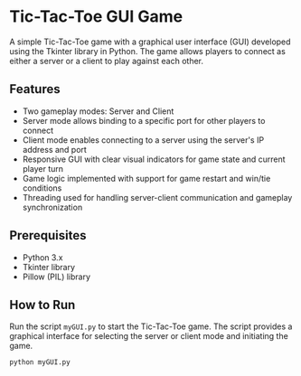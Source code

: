# Tic-Tac-Toe GUI Game

A simple Tic-Tac-Toe game with a graphical user interface (GUI) developed using the Tkinter library in Python. The game allows players to connect as either a server or a client to play against each other.

## Features

- Two gameplay modes: Server and Client
- Server mode allows binding to a specific port for other players to connect
- Client mode enables connecting to a server using the server's IP address and port
- Responsive GUI with clear visual indicators for game state and current player turn
- Game logic implemented with support for game restart and win/tie conditions
- Threading used for handling server-client communication and gameplay synchronization

## Prerequisites

- Python 3.x
- Tkinter library
- Pillow (PIL) library

## How to Run

Run the script `myGUI.py` to start the Tic-Tac-Toe game. The script provides a graphical interface for selecting the server or client mode and initiating the game.

```bash
python myGUI.py